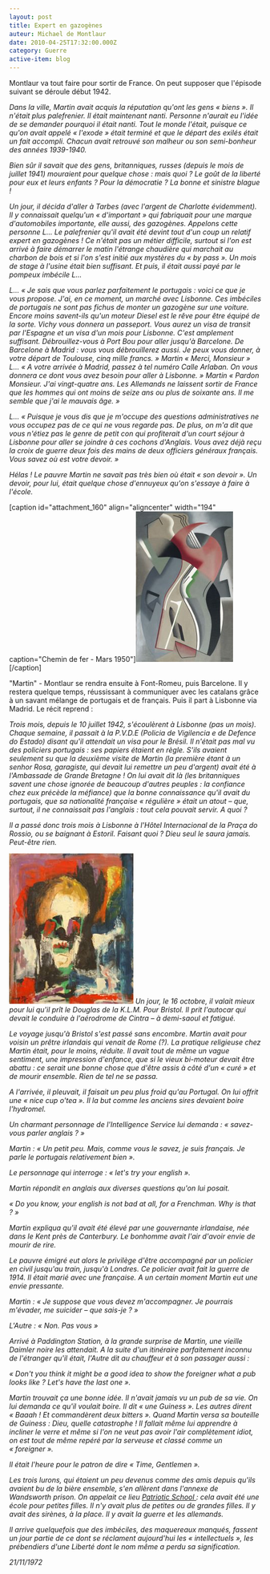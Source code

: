```yaml
---
layout: post
title: Expert en gazogènes
auteur: Michael de Montlaur
date: 2010-04-25T17:32:00.000Z
category: Guerre
active-item: blog
---
```

Montlaur va tout faire pour sortir de France. On peut supposer que l'épisode suivant se déroule début 1942.

<em>Dans la ville, Martin avait acquis la réputation qu'ont les gens « biens ». Il n'était plus palefrenier. Il était maintenant nanti. Personne n'aurait eu l'idée de se demander pourquoi il était nanti. Tout le monde l'était, puisque ce qu'on avait appelé « l'exode » était terminé et que le départ des exilés était un fait accompli. Chacun avait retrouvé son malheur ou son semi-bonheur des années 1939-1940.</em>

<em>Bien sûr il savait que des gens, britanniques, russes (depuis le mois de juillet 1941) mouraient pour quelque chose : mais quoi ? Le goût de la liberté pour eux et leurs enfants ? Pour la démocratie ? La bonne et sinistre blague !</em>

<em>Un jour, il décida d'aller à Tarbes (avec l'argent de Charlotte évidemment). Il y connaissait quelqu'un « d'important » qui fabriquait pour une marque d'automobiles importante, elle aussi, des gazogènes. Appelons cette personne L... Le palefrenier qu'il avait été devint tout d'un coup un relatif expert en gazogènes ! Ce n'était pas un métier difficile, surtout si l'on est arrivé à faire démarrer le matin l'étrange chaudière qui marchait au charbon de bois et si l'on s'est initié aux mystères du « by pass ». Un mois de stage à l'usine était bien suffisant. Et puis, il était aussi payé par le pompeux imbécile L...</em>

<em>L...		« Je 	sais que vous parlez parfaitement le portugais : voici ce que je 	vous propose. J'ai, en ce moment, un marché avec Lisbonne. Ces 	imbéciles de portugais ne sont pas fichus de monter un gazogène 	sur une voiture. Encore moins savent-ils qu'un moteur Diesel est le 	rêve pour être équipé de la sorte. Vichy vous donnera un 	passeport. Vous aurez un visa de transit par l'Espagne et un visa 	d'un mois pour Lisbonne. C'est amplement suffisant. Débrouillez-vous 	à Port Bou pour aller jusqu'à Barcelone. De Barcelone à Madrid : 	vous vous débrouillerez aussi. Je peux vous donner, à votre départ 	de Toulouse, cinq mille francs. »</em>
<em>Martin		« Merci, 	Monsieur »</em>
<em>L...		« A 	votre arrivée à Madrid, passez à tel numéro Calle Arlaban. On 	vous donnera ce dont vous avez besoin pour aller à Lisbonne. »</em>
<em>Martin		« Pardon 	Monsieur. J'ai vingt-quatre ans. Les Allemands ne laissent sortir de 	France que les hommes qui ont moins de seize ans ou plus de soixante 	ans. Il me semble que j'ai le mauvais âge. »</em>

<em>L...		« Puisque 	je vous dis que je m'occupe des questions administratives ne vous 	occupez pas de ce qui ne vous regarde pas. De plus, on m'a dit que 	vous n'étiez pas le genre de petit con qui profiterait d'un court 	séjour à Lisbonne pour aller se joindre à ces cochons d'Anglais. 	Vous avez déjà reçu la croix de guerre deux fois des mains de 	deux officiers généraux français. Vous savez où est votre 	devoir. »</em>

<em>Hélas ! Le pauvre Martin ne savait pas très bien où était « son devoir ». Un devoir, pour lui, était quelque chose d'ennuyeux qu'on s'essaye à faire à l'école.
</em>

[caption id="attachment_160" align="aligncenter" width="194" caption="Chemin de fer - Mars 1950"]<a href="/photos/wordpress/IMG_04921.jpg"><img class="size-medium wp-image-160" title="IMG_0492" src="/photos/wordpress/IMG_04921-194x300.jpg" alt="" width="194" height="300" /></a>[/caption]

"Martin" - Montlaur se rendra ensuite à Font-Romeu, puis Barcelone. Il y restera quelque temps, réussissant à communiquer avec les catalans grâce à un savant mélange de portugais et de français. Puis il part à Lisbonne via Madrid.
Le récit reprend :

<em>Trois mois, depuis le 10 juillet 1942, s'écoulèrent à Lisbonne (pas un mois). Chaque semaine, il passait à la P.V.D.E (Policia de Vigilencia e de Defence do Estado) disant qu'il attendait un visa pour le Brésil. Il n'était pas mal vu des policiers portugais : ses papiers étaient en règle. S'ils avaient seulement su que la deuxième visite de Martin (la première étant à un senhor Rosa, garagiste, qui devait lui remettre un peu d'argent) avait été à l'Ambassade de Grande Bretagne ! On lui avait dit là (les britanniques savent une chose ignorée de beaucoup d'autres peuples : la confiance chez eux précède la méfiance) que la bonne connaissance qu'il avait du portugais, que sa nationalité française « régulière » était un atout – que, surtout, il ne connaissait pas l'anglais : tout cela pouvait servir. A quoi ?</em>

<em>Il a passé donc trois mois à Lisbonne à l'Hôtel Internacional de la	 Praça do Rossio, ou se baignant à Estoril. Faisant quoi ? Dieu seul le saura jamais. Peut-être rien.</em>

<a href="/photos/wordpress/Tdm.jpg"><img class="aligncenter size-medium wp-image-167" title="Tdm" src="/photos/wordpress/Tdm-248x300.jpg" alt="" width="248" height="300" /></a>
<em>Un jour, le 16 octobre, il valait mieux pour lui qu'il prît le Douglas de la K.L.M. Pour Bristol. Il prit l'autocar qui devait le conduire à l'aérodrome de Cintra – à demi-saoul et fatigué.</em>

<em>Le voyage jusqu'à Bristol s'est passé sans encombre. Martin avait pour voisin un prêtre irlandais qui venait de Rome (?). La pratique religieuse chez Martin était, pour le moins, réduite. Il avait tout de même un vague sentiment, une impression d'enfance, que si le vieux bi-moteur devait être abattu : ce serait une bonne chose que d'être assis à côté d'un « curé » et de mourir ensemble. Rien de tel ne se passa.</em>

<em>A l'arrivée, il pleuvait, il faisait un peu plus froid qu'au Portugal. On lui offrit une « nice cup o'tea ». Il la but comme les anciens sires devaient boire l'hydromel.</em>

<em>Un charmant personnage de l'Intelligence Service lui demanda : « savez-vous parler anglais ? »</em>

<em>Martin : « Un petit peu. Mais, comme vous le savez, je suis français. Je parle le portugais relativement bien ».</em>

<em>Le personnage qui interroge : « let's try your english ».</em>

<em>Martin répondit en anglais aux diverses questions qu'on lui posait.</em>

<em>« Do you know, your english is not bad at all, for a Frenchman. Why is that ? »</em>

<em>Martin expliqua qu'il avait été élevé par une gouvernante irlandaise, née dans le Kent près de Canterbury. Le bonhomme avait l'air d'avoir envie de mourir de rire.</em>

<em>Le pauvre émigré eut alors le privilège d'être accompagné par un policier en civil jusqu'au train, jusqu'à Londres. Ce policier avait fait la guerre de 1914. Il était marié avec une française. A un certain moment Martin eut une envie pressante.</em>

<em>Martin : « Je suppose que vous devez m'accompagner. Je pourrais m'évader, me suicider – que sais-je ? »</em>

<em>L'Autre : « Non. Pas vous »</em>

<em>Arrivé à Paddington Station, à la grande surprise de Martin, une vieille Daimler noire les attendait. A la suite d'un itinéraire parfaitement inconnu de l'étranger qu'il était, l'Autre dit au chauffeur et à son passager aussi : </em>

<em>« Don't you think it might be a good idea to show the foreigner what a pub looks like ? Let's have the last one ».</em>

<em>Martin trouvait ça une bonne idée. Il n'avait jamais vu un pub de sa vie. On lui demanda ce qu'il voulait boire. Il dit « une Guiness ». Les autres dirent « Baaah ! Et commandèrent deux bitters ». Quand Martin versa sa bouteille de Guiness : Dieu, quelle catastrophe ! Il fallait même lui apprendre à incliner le verre et même si l'on ne veut pas avoir l'air complètement idiot, on est tout de même repéré par la serveuse et classé comme un « foreigner ».</em>

<em>Il était l'heure pour le patron de dire « Time, Gentlemen ».</em>

<em>Les trois lurons, qui étaient un peu devenus comme des amis depuis qu'ils avaient bu de la bière ensemble, s'en allèrent dans l'annexe de Wandsworth prison. On appelait ce lieu <a href="http://fr.wikipedia.org/wiki/Patriotic_School">Patriotic School </a></em><em>: cela avait été une école pour petites filles. Il n'y avait plus de petites ou de grandes filles. Il y avait des sirènes, à la place. Il y avait la guerre et les allemands.</em>

<em>Il arrive quelquefois que des imbéciles, des maquereaux manqués, fassent un jour partie de ce dont se réclament aujourd'hui les « intellectuels », les prébendiers d'une Liberté dont le nom même a perdu sa signification.</em>

<em>21/11/1972</em>
